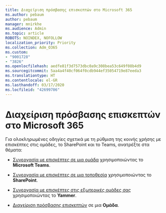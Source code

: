 ```yaml
---
title: Διαχείριση πρόσβασης επισκεπτών στο Microsoft 365
ms.author: pebaum
author: pebaum
manager: mnirkhe
ms.audience: Admin
ms.topic: article
ROBOTS: NOINDEX, NOFOLLOW
localization_priority: Priority
ms.collection: Adm_O365
ms.custom:
- "9001728"
- "3826"
ms.openlocfilehash: aedfe81f3d7573dbc0a9c308bea53c649f08b4d9
ms.sourcegitcommit: 5aa4a4f40cf064f0cdb944ef35054719e87eeda3
ms.translationtype: HT
ms.contentlocale: el-GR
ms.lasthandoff: 03/17/2020
ms.locfileid: "42699706"
---
```

# <a name="manage-guest-access-in-microsoft-365"></a>Διαχείριση πρόσβασης επισκεπτών στο Microsoft 365

Για ολοκληρωμένες οδηγίες σχετικά με τη ρύθμιση της κοινής χρήσης με επισκέπτες στις ομάδες, το SharePoint και το Teams, ανατρέξτε στα θέματα: 

- [Συνεργασία με επισκέπτες σε μια ομάδα](https://docs.microsoft.com/microsoft-365/solutions/collaborate-as-team?view=o365-worldwide) χρησιμοποιώντας το **Microsoft Teams**. 

- [Συνεργασία με επισκέπτες σε μια τοποθεσία](https://docs.microsoft.com/microsoft-365/solutions/collaborate-in-site?view=o365-worldwide) χρησιμοποιώντας το **SharePoint**. 

- [Συνεργασία με επισκέπτες στις εξωτερικές ομάδες σας](https://docs.microsoft.com/yammer/work-with-external-users/create-and-manage-external-groups?redirectSourcePath=%252farticle%252f9ccd15ce-0efc-4dc1-81bc-4a424ab6f92a.aspx) χρησιμοποιώντας το **Yammer**. 

- [Διαχείριση πρόσβασης επισκεπτών](https://docs.microsoft.com/microsoft-365/admin/create-groups/manage-guest-access-in-groups?view=o365-worldwide) σε μια **Ομάδα**.

